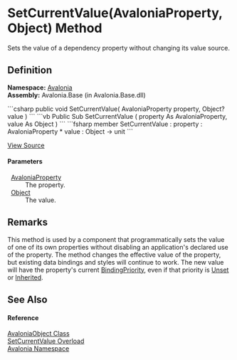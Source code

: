 # SetCurrentValue(AvaloniaProperty, Object) Method


Sets the value of a dependency property without changing its value source.



## Definition
**Namespace:** <a href="N_Avalonia">Avalonia</a>  
**Assembly:** Avalonia.Base (in Avalonia.Base.dll)

<Tabs groupId="api-code-preview">
<TabItem value="csharp" label="C#">
```csharp
public void SetCurrentValue(
	AvaloniaProperty property,
	Object? value
)
```
</TabItem>
<TabItem value="vb" label="VB">
```vb
Public Sub SetCurrentValue ( 
	property As AvaloniaProperty,
	value As Object
)
```
</TabItem>
<TabItem value="fsharp" label="F#">
```fsharp
member SetCurrentValue : 
        property : AvaloniaProperty * 
        value : Object -> unit 
```
</TabItem>
</Tabs>



<a href="https://github.com/AvaloniaUI/Avalonia/tree/master/src/Avalonia.Base/AvaloniaObject.cs#L384" title="View the source code">View Source</a>



#### Parameters
<dl><dt>  <a href="T_Avalonia_AvaloniaProperty">AvaloniaProperty</a></dt><dd>The property.</dd><dt>  <a href="https://learn.microsoft.com/dotnet/api/system.object" target="_blank" rel="noopener noreferrer">Object</a></dt><dd>The value.</dd></dl>

## Remarks
This method is used by a component that programmatically sets the value of one of its own properties without disabling an application's declared use of the property. The method changes the effective value of the property, but existing data bindings and styles will continue to work. The new value will have the property's current <a href="T_Avalonia_Data_BindingPriority">BindingPriority</a>, even if that priority is <a href="T_Avalonia_Data_BindingPriority">Unset</a> or <a href="T_Avalonia_Data_BindingPriority">Inherited</a>.

## See Also


#### Reference
<a href="T_Avalonia_AvaloniaObject">AvaloniaObject Class</a>  
<a href="Overload_Avalonia_AvaloniaObject_SetCurrentValue">SetCurrentValue Overload</a>  
<a href="N_Avalonia">Avalonia Namespace</a>  

